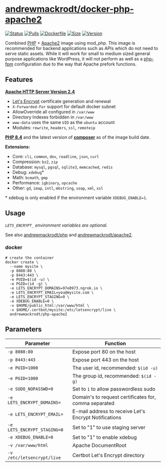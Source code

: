 # [andrewmackrodt/docker-php-apache2](https://github.com/andrewmackrodt/dockerfiles/tree/master/php-apache2)

[![Status](https://jenkins.mackrodt.io/buildStatus/icon?job=dockerfiles%2Fphp-apache2)][status]
[![Pulls](https://img.shields.io/docker/pulls/andrewmackrodt/php-apache2.svg)][pulls]
[![Dockerfile](https://img.shields.io/github/size/andrewmackrodt/dockerfiles/php-apache2/Dockerfile.svg?label=dockerfile)][dockerfile]
[![Size](https://img.shields.io/docker/image-size/andrewmackrodt/php-apache2)][size]
[![Version](https://img.shields.io/docker/v/andrewmackrodt/php-apache2)][version]

[status]: https://jenkins.mackrodt.io/job/dockerfiles/job/php-apache2/
[pulls]: https://hub.docker.com/r/andrewmackrodt/php-apache2
[dockerfile]: https://github.com/andrewmackrodt/dockerfiles/blob/master/php-apache2/Dockerfile
[size]: https://microbadger.com/images/andrewmackrodt/php-apache2
[version]: https://hub.docker.com/r/andrewmackrodt/php-apache2/tags

Combined [PHP][php] + [Apache2][apache2] image using mod_php. This image is
recommended for backend applications such as APIs which do not need to serve
static assets. While it will work for small to medium sized general purpose
applications like WordPress, it will not perform as well as a [php-fpm][fpm]
configuration due to the way that Apache prefork functions.

[php]: https://github.com/andrewmackrodt/dockerfiles/tree/master/php
[apache2]: https://github.com/andrewmackrodt/dockerfiles/tree/master/apache2
[fpm]: https://php-fpm.org/

## Features

**[Apache HTTP Server Version 2.4](https://httpd.apache.org/docs/2.4/)**
- [Let's Encrypt](https://letsencrypt.org/) certificate generation and renewal
- `X-Forwarded-For` support for default docker subnet
- AllowOverride all configured in `/var/www`
- Directory Indexes forbidden in `/var/www`
- `www-data` uses the same `UID` as the `ubuntu` account
- Modules: `rewrite`, `headers`, `ssl`, `remoteip`

**[PHP 8.4](https://www.php.net/releases/8.4/en.php)** and the latest version of
**[composer](https://getcomposer.org/)** as of the image build date.

**Extensions:**
- Core: `cli`, `common`, `dev`, `readline`, `json`, `curl`
- Compression: `bz2`, `zip`
- Database: `mysql`, `pgsql`, `sqlite3`, `memcached`, `redis`
- Debug: `xdebug`\*
- Math: `bcmath`, `gmp`
- Performance: `igbinary`, `opcache`
- Other: `gd`, `imap`, `intl`, `mbstring`, `soap`, `xml`, `xsl`

\* xdebug is only enabled if the environment variable `XDEBUG_ENABLE=1`.

## Usage

_`LETS_ENCRYPT_` environment variables are optional._

See also [andrewmackrodt/php][php] and [andrewmackrodt/apache2][apache2].

### docker

```
# create the container
docker create \
  --name mysite \
  -p 8080:80 \
  -p 8443:443 \
  -e PUID=$(id -u) \
  -e PGID=(id -g) \
  -e LETS_ENCRYPT_DOMAINS=97e0973.ngrok.io \
  -e LETS_ENCRYPT_EMAIL=you@mysite.com \
  -e LETS_ENCRYPT_STAGING=0 \
  -e XDEBUG_ENABLE=0 \
  -v $HOME/public_html:/var/www/html \
  -v $HOME/.certbot/mysite:/etc/letsencrypt/live \
  andrewmackrodt/php-apache2
```

## Parameters

| Parameter                   | Function                                              |
|-----------------------------|-------------------------------------------------------|
| `-p 8080:80`                | Expose port 80 on the host                            |
| `-p 8443:443`               | Expose port 443 on the host                           |
| `-e PUID=1000`              | The user id, recommended: `$(id -u)`                  |
| `-e PGID=1000`              | The group id, recommended: `$(id -g)`                 |
| `-e SUDO_NOPASSWD=0`        | Set to `1` to allow passwordless sudo                 |
| `-e LETS_ENCRYPT_DOMAINS=`  | Domain's to request certificates for, comma separated |
| `-e LETS_ENCRYPT_EMAIL=`    | E-mail address to receive Let's Encrypt Notifications |
| `-e LETS_ENCRYPT_STAGING=0` | Set to "1" to use staging server                      |
| `-e XDEBUG_ENABLE=0`        | Set to "1" to enable xdebug                           |
| `-v /var/www/html`          | Apache DocumentRoot                                   |
| `-v /etc/letsencrypt/live`  | Certbot Let's Encrypt directory                       |
